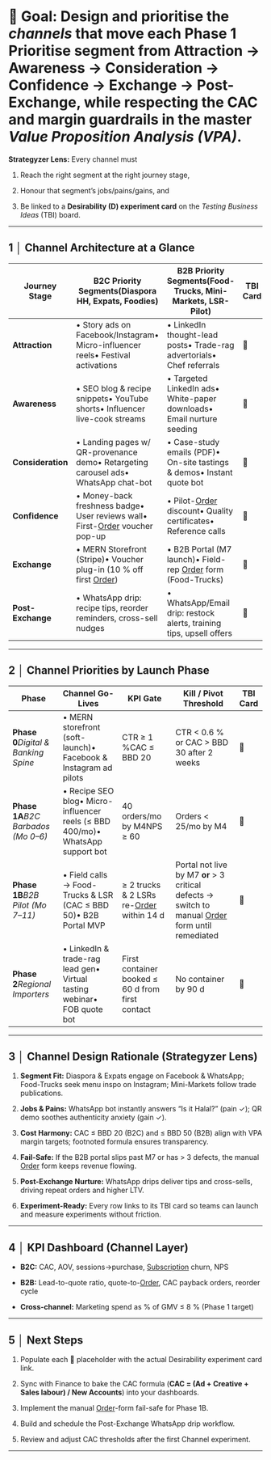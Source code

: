 # **🎯 Goal:** Design and prioritise the *channels* that move each **Phase 1 Prioritise segment** from **Attraction → Awareness → Consideration → Confidence → Exchange → Post-Exchange**, while respecting the CAC and margin guardrails in the master *Value Proposition Analysis (VPA)*.

**Strategyzer Lens:** Every channel must

1. Reach the right segment at the right journey stage,

2. Honour that segment’s jobs/pains/gains, and

3. Be linked to a **Desirability (D) experiment card** on the *Testing Business Ideas* (TBI) board.

---

## **1 │ Channel Architecture at a Glance**

| Journey Stage | B2C Priority Segments(Diaspora HH, Expats, Foodies) | B2B Priority Segments(Food-Trucks, Mini-Markets, LSR-Pilot) | TBI Card |
| ----- | ----- | ----- | ----- |
| **Attraction** | • Story ads on Facebook/Instagram• Micro-influencer reels• Festival activations | • LinkedIn thought-lead posts• Trade-rag advertorials• Chef referrals | 🔗 |
| **Awareness** | • SEO blog & recipe snippets• YouTube shorts• Influencer live-cook streams | • Targeted LinkedIn ads• White-paper downloads• Email nurture seeding | 🔗 |
| **Consideration** | • Landing pages w/ QR-provenance demo• Retargeting carousel ads• WhatsApp chat-bot | • Case-study emails (PDF)• On-site tastings & demos• Instant quote bot | 🔗 |
| **Confidence** | • Money-back freshness badge• User reviews wall• First-[Order](../ubiquitous-language/guidelines/glossary.md#order) voucher pop-up | • Pilot-[Order](../ubiquitous-language/guidelines/glossary.md#order) discount• Quality certificates• Reference calls | 🔗 |
| **Exchange** | • MERN Storefront (Stripe)• Voucher plug-in (10 % off first [Order](../ubiquitous-language/guidelines/glossary.md#order)) | • B2B Portal (M7 launch)• Field-rep [Order](../ubiquitous-language/guidelines/glossary.md#order) form (Food-Trucks) | 🔗 |
| **Post-Exchange** | • WhatsApp drip: recipe tips, reorder reminders, cross-sell nudges | • WhatsApp/Email drip: restock alerts, training tips, upsell offers | 🔗 |

---

## **2 │ Channel Priorities by Launch Phase**

| Phase | Channel Go-Lives | KPI Gate | Kill / Pivot Threshold | TBI Card |
| ----- | ----- | ----- | ----- | ----- |
| **Phase 0***Digital & Banking Spine* | • MERN storefront (soft-launch)• Facebook & Instagram ad pilots | CTR ≥ 1 %CAC ≤ BBD 20 | CTR \< 0.6 % or CAC \> BBD 30 after 2 weeks | 🔗 |
| **Phase 1A***B2C Barbados (Mo 0–6)* | • Recipe SEO blog• Micro-influencer reels (≤ BBD 400/mo)• WhatsApp support bot | 40 orders/mo by M4NPS ≥ 60 | Orders \< 25/mo by M4 | 🔗 |
| **Phase 1B***B2B Pilot (Mo 7–11)* | • Field calls → Food-Trucks & LSR (CAC ≤ BBD 50)• B2B Portal MVP | ≥ 2 trucks & 2 LSRs re-[Order](../ubiquitous-language/guidelines/glossary.md#order) within 14 d | Portal not live by M7 **or** \> 3 critical defects → switch to manual [Order](../ubiquitous-language/guidelines/glossary.md#order) form until remediated | 🔗 |
| **Phase 2***Regional Importers* | • LinkedIn & trade-rag lead gen• Virtual tasting webinar• FOB quote bot | First container booked ≤ 60 d from first contact | No container by 90 d | 🔗 |

---

## **3 │ Channel Design Rationale (Strategyzer Lens)**

1. **Segment Fit:** Diaspora & Expats engage on Facebook & WhatsApp; Food-Trucks seek menu inspo on Instagram; Mini-Markets follow trade publications.

2. **Jobs & Pains:** WhatsApp bot instantly answers “Is it Halal?” (pain ✓); QR demo soothes authenticity anxiety (gain ✓).

3. **Cost Harmony:** CAC ≤ BBD 20 (B2C) and ≤ BBD 50 (B2B) align with VPA margin targets; footnoted formula ensures transparency.

4. **Fail-Safe:** If the B2B portal slips past M7 or has \> 3 defects, the manual [Order](../ubiquitous-language/guidelines/glossary.md#order) form keeps revenue flowing.

5. **Post-Exchange Nurture:** WhatsApp drips deliver tips and cross-sells, driving repeat orders and higher LTV.

6. **Experiment-Ready:** Every row links to its TBI card so teams can launch and measure experiments without friction.

---

## **4 │ KPI Dashboard (Channel Layer)**

* **B2C:** CAC, AOV, sessions→purchase, [Subscription](../ubiquitous-language/guidelines/glossary.md#subscription) churn, NPS

* **B2B:** Lead-to-quote ratio, quote-to-[Order](../ubiquitous-language/guidelines/glossary.md#order), CAC payback orders, reorder cycle

* **Cross-channel:** Marketing spend as % of GMV ≤ 8 % (Phase 1 target)

---

## **5 │ Next Steps**

1. Populate each 🔗 placeholder with the actual Desirability experiment card link.

2. Sync with Finance to bake the CAC formula (**CAC \= (Ad \+ Creative \+ Sales labour) / New Accounts**) into your dashboards.

3. Implement the manual [Order](../ubiquitous-language/guidelines/glossary.md#order)-form fail-safe for Phase 1B.

4. Build and schedule the Post-Exchange WhatsApp drip workflow.

5. Review and adjust CAC thresholds after the first Channel experiment.

---

